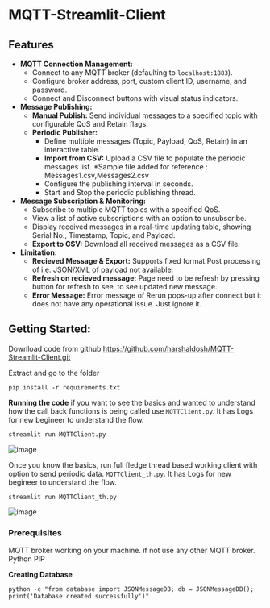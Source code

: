 # MQTT-Streamlit-Client



## Features

* **MQTT Connection Management:**
    * Connect to any MQTT broker (defaulting to `localhost:1883`).
    * Configure broker address, port, custom client ID, username, and password.
    * Connect and Disconnect buttons with visual status indicators.
* **Message Publishing:**
    * **Manual Publish:** Send individual messages to a specified topic with configurable QoS and Retain flags.
    * **Periodic Publisher:**
        * Define multiple messages (Topic, Payload, QoS, Retain) in an interactive table.
        * **Import from CSV:** Upload a CSV file to populate the periodic messages list. *Sample file added for reference : Messages1.csv,Messages2.csv
        * Configure the publishing interval in seconds.
        * Start and Stop the periodic publishing thread.
* **Message Subscription & Monitoring:**
    * Subscribe to multiple MQTT topics with a specified QoS.
    * View a list of active subscriptions with an option to unsubscribe.
    * Display received messages in a real-time updating table, showing Serial No., Timestamp, Topic, and Payload.
    * **Export to CSV:** Download all received messages as a CSV file.
* **Limitation:**
    * **Recieved Message & Export:** Supports fixed format.Post processing of i.e. JSON/XML of payload not available. 
    * **Refresh on recieved message:** Page need to be refresh by pressing button for refresh to see, to see updated new message.
    * **Error Message:** Error message of Rerun pops-up after connect but it does not have any operational issue. Just ignore it. 
     

## Getting Started:
Download code from github https://github.com/harshaldosh/MQTT-Streamlit-Client.git

Extract and go to the folder

```shell
pip install -r requirements.txt
```

**Running the code**
if you want to see the basics and wanted to understand how the call back functions is being called use `MQTTClient.py`. It has Logs for new begineer to understand the flow. 
```shell
streamlit run MQTTClient.py
```
![image](https://github.com/user-attachments/assets/edb53750-b7f2-473f-89a3-21dc3cf8e15c)

Once you know the basics, run full fledge thread based working client with option to send periodic data. `MQTTClient_th.py`. It has Logs for new begineer to understand the flow. 
```shell
streamlit run MQTTClient_th.py
```
![image](https://github.com/user-attachments/assets/f154dcaf-86a1-4ec8-a183-9ef3a0cd1123)

### Prerequisites
MQTT broker working on your machine. if not use any other MQTT broker.
Python
PIP

**Creating Database**
```shell
python -c "from database import JSONMessageDB; db = JSONMessageDB(); print('Database created successfully')"
```  